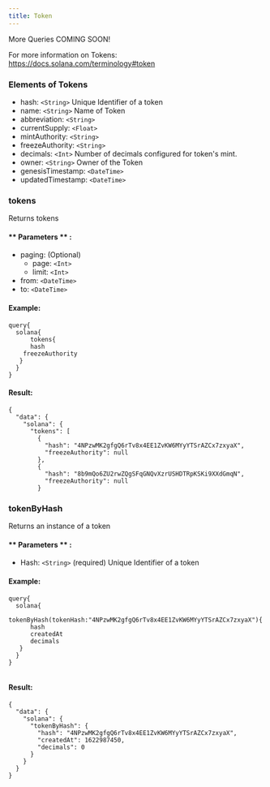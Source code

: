 ```yaml
---
title: Token
---
```

More Queries COMING SOON!

For more information on Tokens: https://docs.solana.com/terminology#token

### Elements of Tokens
* hash: `<String>` Unique Identifier of a token
* name: `<String>` Name of Token
* abbreviation: `<String>`
* currentSupply: `<Float>` 
* mintAuthority: `<String>` 
* freezeAuthority: `<String>`  
* decimals: `<Int>` Number of decimals configured for token's mint.
* owner: `<String>` Owner of the Token
* genesisTimestamp: `<DateTime>`
* updatedTimestamp: `<DateTime>`


### tokens
Returns tokens


#### ** Parameters ** : 
- paging: (Optional) 
  - page: `<Int>` 
  - limit: `<Int>`
- from: `<DateTime>` 
- to: `<DateTime>` 

#### Example:
```
query{
  solana{
	  tokens{
      hash
    freezeAuthority
   }
  }
}
```

#### Result:
```
{
  "data": {
    "solana": {
      "tokens": [
        {
          "hash": "4NPzwMK2gfgQ6rTv8x4EE1ZvKW6MYyYTSrAZCx7zxyaX",
          "freezeAuthority": null
        },
        {
          "hash": "8b9mQo6ZU2rwZQgSFqGNQvXzrUSHDTRpKSKi9XXdGmqN",
          "freezeAuthority": null
        }
```

### tokenByHash
Returns an instance of a token


#### ** Parameters ** : 
* Hash: `<String>` (required) Unique Identifier of a token


#### Example:
```
query{
  solana{
	  tokenByHash(tokenHash:"4NPzwMK2gfgQ6rTv8x4EE1ZvKW6MYyYTSrAZCx7zxyaX"){
      hash
      createdAt
      decimals
   }
  }
}
  
```

#### Result:
```
{
  "data": {
    "solana": {
      "tokenByHash": {
        "hash": "4NPzwMK2gfgQ6rTv8x4EE1ZvKW6MYyYTSrAZCx7zxyaX",
        "createdAt": 1622987450,
        "decimals": 0
      }
    }
  }
}
```
